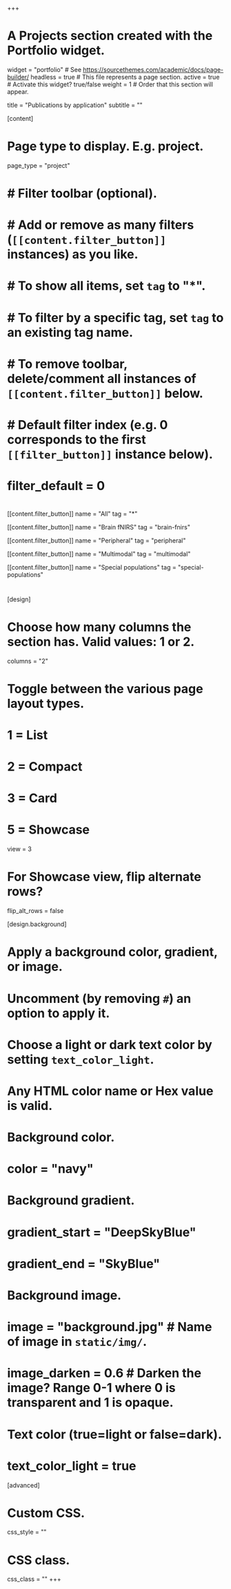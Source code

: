 +++
# A Projects section created with the Portfolio widget.
widget = "portfolio"  # See https://sourcethemes.com/academic/docs/page-builder/
headless = true  # This file represents a page section.
active = true  # Activate this widget? true/false
weight = 1  # Order that this section will appear.

title = "Publications by application"
subtitle = ""

[content]
  # Page type to display. E.g. project.
  page_type = "project"
  
#  # Filter toolbar (optional).
#  # Add or remove as many filters (`[[content.filter_button]]` instances) as you like.
#  # To show all items, set `tag` to "*".
#  # To filter by a specific tag, set `tag` to an existing tag name.
#  # To remove toolbar, delete/comment all instances of `[[content.filter_button]]` below.
#  
#  # Default filter index (e.g. 0 corresponds to the first `[[filter_button]]` instance below).
#  filter_default = 0
#  
  [[content.filter_button]]
    name = "All"
    tag = "*"
  
  [[content.filter_button]]
    name = "Brain fNIRS"
    tag = "brain-fnirs"
  
  [[content.filter_button]]
    name = "Peripheral"
    tag = "peripheral"

  [[content.filter_button]]
    name = "Multimodal"
    tag = "multimodal"

  [[content.filter_button]]
    name = "Special populations"
    tag = "special-populations"


#
[design]
  # Choose how many columns the section has. Valid values: 1 or 2.
  columns = "2"

  # Toggle between the various page layout types.
  #   1 = List
  #   2 = Compact
  #   3 = Card
  #   5 = Showcase
  view = 3

  # For Showcase view, flip alternate rows?
  flip_alt_rows = false

[design.background]
  # Apply a background color, gradient, or image.
  #   Uncomment (by removing `#`) an option to apply it.
  #   Choose a light or dark text color by setting `text_color_light`.
  #   Any HTML color name or Hex value is valid.
  
  # Background color.
  # color = "navy"
  
  # Background gradient.
  # gradient_start = "DeepSkyBlue"
  # gradient_end = "SkyBlue"
  
  # Background image.
  # image = "background.jpg"  # Name of image in `static/img/`.
  # image_darken = 0.6  # Darken the image? Range 0-1 where 0 is transparent and 1 is opaque.

  # Text color (true=light or false=dark).
  # text_color_light = true  
  
[advanced]
 # Custom CSS. 
 css_style = ""
 
 # CSS class.
 css_class = ""
+++

